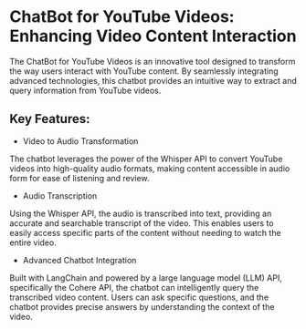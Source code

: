 # ChatBot for YouTube Videos: Enhancing Video Content Interaction

The ChatBot for YouTube Videos is an innovative tool designed to transform the way users interact with YouTube content. By seamlessly integrating advanced technologies, this chatbot provides an intuitive way to extract and query information from YouTube videos.

## Key Features:
* Video to Audio Transformation

The chatbot leverages the power of the Whisper API to convert YouTube videos into high-quality audio formats, making content accessible in audio form for ease of listening and review.
* Audio Transcription

Using the Whisper API, the audio is transcribed into text, providing an accurate and searchable transcript of the video. This enables users to easily access specific parts of the content without needing to watch the entire video.
* Advanced Chatbot Integration

Built with LangChain and powered by a large language model (LLM) API, specifically the Cohere API, the chatbot can intelligently query the transcribed video content. Users can ask specific questions, and the chatbot provides precise answers by understanding the context of the video.
